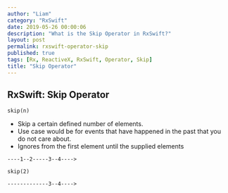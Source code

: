 ```yaml
---
author: "Liam"
category: "RxSwift"
date: 2019-05-26 00:00:06
description: "What is the Skip Operator in RxSwift?"
layout: post
permalink: rxswift-operator-skip
published: true
tags: [Rx, ReactiveX, RxSwift, Operator, Skip]
title: "Skip Operator"
---
```


## RxSwift: Skip Operator

`skip(n)`

- Skip a certain defined number of elements.
- Use case would be for events that have happened in the past that you do not care about.
- Ignores from the first element until the supplied elements

```
----1--2-----3--4---->

skip(2)

-------------3--4---->
```
